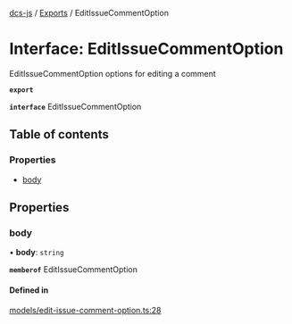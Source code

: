 [dcs-js](../README.md) / [Exports](../modules.md) / EditIssueCommentOption

# Interface: EditIssueCommentOption

EditIssueCommentOption options for editing a comment

**`export`**

**`interface`** EditIssueCommentOption

## Table of contents

### Properties

- [body](EditIssueCommentOption.md#body)

## Properties

### <a id="body" name="body"></a> body

• **body**: `string`

**`memberof`** EditIssueCommentOption

#### Defined in

[models/edit-issue-comment-option.ts:28](https://github.com/unfoldingWord/dcs-js/blob/09d5a5e/models/edit-issue-comment-option.ts#L28)
